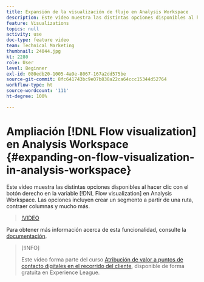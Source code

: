 ```yaml
---
title: Expansión de la visualización de flujo en Analysis Workspace
description: Este vídeo muestra las distintas opciones disponibles al hacer clic con el botón derecho en la visualización de Flujo en Analysis Workspace. Las opciones incluyen crear un segmento a partir de una ruta, contraer columnas y mucho más.
feature: Visualizations
topics: null
activity: use
doc-type: feature video
team: Technical Marketing
thumbnail: 24044.jpg
kt: 2280
role: User
level: Beginner
exl-id: 080edb20-1005-4a9e-8067-167a2dd575be
source-git-commit: 8fc641743bc9e07b838a22ca64ccc15344d52764
workflow-type: ht
source-wordcount: '111'
ht-degree: 100%

---
```


# Ampliación [!DNL Flow visualization] en Analysis Workspace {#expanding-on-flow-visualization-in-analysis-workspace}

Este vídeo muestra las distintas opciones disponibles al hacer clic con el botón derecho en la variable [!DNL Flow visualization] en Analysis Workspace. Las opciones incluyen crear un segmento a partir de una ruta, contraer columnas y mucho más.

>[!VIDEO](https://video.tv.adobe.com/v/24044/?quality=12&learn=on)

Para obtener más información acerca de esta funcionalidad, consulte la [documentación](https://experienceleague.adobe.com/docs/analytics/analyze/analysis-workspace/visualizations/flow/flow.html?lang=es#analysis-workspace).

>[!INFO]
>
> Este vídeo forma parte del curso [Atribución de valor a puntos de contacto digitales en el recorrido del cliente](https://experienceleague.adobe.com/?recommended=Analytics-U-1-2020.2&amp;lang=es), disponible de forma gratuita en Experience League.
